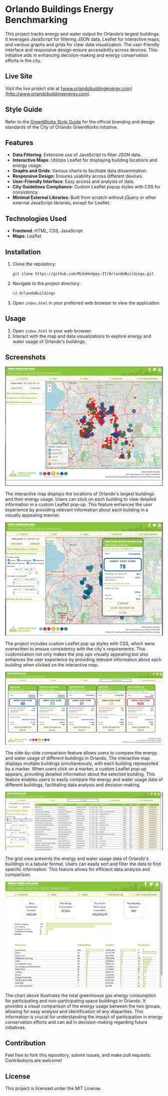 # Orlando Buildings Energy Benchmarking

This project tracks energy and water output for Orlando’s largest buildings. It leverages JavaScript for filtering JSON data, Leaflet for interactive maps, and various graphs and grids for clear data visualization. The user-friendly interface and responsive design ensure accessibility across devices. This initiative aids in enhancing decision-making and energy conservation efforts in the city.

## Live Site

Visit the live project site at [www.orlandobuildingenergy.com](http://www.orlandobuildingenergy.com).


## Style Guide

Refer to the [GreenWorks Style Guide](specs/GreenWorks_StyleGuide.pdf) 
for the official branding and design standards of the City of Orlando GreenWorks initiative.


## Features

- **Data Filtering**: Extensive use of JavaScript to filter JSON data.
- **Interactive Maps**: Utilizes Leaflet for displaying building locations and energy usage.
- **Graphs and Grids**: Various charts to facilitate data dissemination.
- **Responsive Design**: Ensures usability across different devices.
- **User-Friendly Interface**: Easy access and analysis of data.
- **City Guidelines Compliance**: Custom Leaflet popup styles with CSS for consistency.
- **Minimal External Libraries**: Built from scratch without jQuery or other external JavaScript libraries, except for Leaflet.
## Technologies Used

- **Frontend**: HTML, CSS, JavaScript
- **Maps**: Leaflet

## Installation

1. Clone the repository:
    ```bash
    git clone https://github.com/MikeHodges-IT/OrlandoBuildings.git
    ```
2. Navigate to the project directory:
    ```bash
    cd OrlandoBuildings
    ```
3. Open `index.html` in your preferred web browser to view the application.

## Usage

1. Open `index.html` in your web browser.
2. Interact with the map and data visualizations to explore energy and water usage of Orlando's buildings.

## Screenshots

![Home Page](images/HomePage.png)

The interactive map displays the locations of Orlando's largest buildings and their energy usage. Users can click on each building to view detailed information in a custom Leaflet pop-up. This feature enhances the user experience by providing relevant information about each building in a visually appealing manner.

![Custom Pop Up](images/CustomPopUp.png)

The project includes custom Leaflet pop up styles with CSS, which were overwritten to ensure consistency with the city's requirements. This customization not only makes the pop ups visually appealing but also enhances the user experience by providing relevant information about each building when clicked on the interactive map.

![Interactive Map](images/Compare.png)

The side-by-side comparison feature allows users to compare the energy and water usage of different buildings in Orlando. The interactive map displays multiple buildings simultaneously, with each building represented by a marker. When users click on a marker, a custom Leaflet pop-up appears, providing detailed information about the selected building. This feature enables users to easily compare the energy and water usage data of different buildings, facilitating data analysis and decision-making.


![Interactive Map](images/Grid.png)

The grid view presents the energy and water usage data of Orlando's buildings in a tabular format. Users can easily sort and filter the data to find specific information. This feature allows for efficient data analysis and comparison.


![Interactive Map](images/Chart.png)

The chart above illustrates the total greenhouse gas energy consumption for participating and non-participating space buildings in Orlando. It provides a visual comparison of the energy usage between the two groups, allowing for easy analysis and identification of any disparities. This information is crucial for understanding the impact of participation in energy conservation efforts and can aid in decision-making regarding future initiatives.

## Contribution

Feel free to fork this repository, submit issues, and make pull requests. Contributions are welcome!

## License

This project is licensed under the MIT License.

